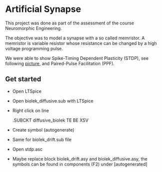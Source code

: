 # Artificial Synapse

This project was done as part of the assessment of the course Neuromorphic Engineering.

The objective was to model a synapse with a so called memristor.
A memristor is variable resistor whose resistance can be changed by a high voltage programming pulse.

We were able to show Spike-Timing Dependent Plasticity (STDP), see following [picture](https://github.com/nidro65/artificial_synapse/blob/master/data_analysis/images/stdp_data_not_overlapping.png), and Paired-Pulse Facilitation (PPF).

## Get started

 - Open LTSpice
 - Open biolek_diffusive.sub with LTSpice
 - Right click on line 
 
 	.SUBCKT diffusive_biolek TE BE XSV
 	
 - Create symbol (autogenerate)
 - Same for biolek_drift.sub file
 - Open stdp.asc
 - Maybe replace block biolek_drift.asy and biolek_diffusive.asy, the symbols can be found in components (F2) under [autogenerated]
